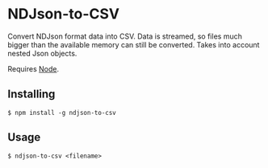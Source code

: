NDJson-to-CSV
=============

Convert NDJson format data into CSV. Data is streamed, so files much bigger than the available memory can still be converted. Takes into account nested Json objects.

Requires [Node](https://nodejs.org/).


Installing
----------

    $ npm install -g ndjson-to-csv


Usage
-----

    $ ndjson-to-csv <filename>

